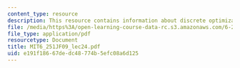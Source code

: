 ```yaml
---
content_type: resource
description: This resource contains information about discrete optimization I.
file: /media/https%3A/open-learning-course-data-rc.s3.amazonaws.com/6-251j-introduction-to-mathematical-programming-fall-2009/e191f18667dedc48774b5efc08a6d125_MIT6_251JF09_lec24.pdf
file_type: application/pdf
resourcetype: Document
title: MIT6_251JF09_lec24.pdf
uid: e191f186-67de-dc48-774b-5efc08a6d125
---
```

